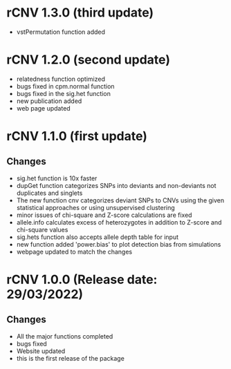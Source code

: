 # rCNV 1.3.0 (third update)
* vstPermutation function added

# rCNV 1.2.0 (second update)
* relatedness function optimized
* bugs fixed in cpm.normal function
* bugs fixed in the sig.het function
* new publication added
* web page updated

# rCNV 1.1.0 (first update)

## Changes
* sig.het function is 10x faster
* dupGet function categorizes SNPs into deviants and non-deviants not duplicates and singlets
* The new function cnv categorizes deviant SNPs to CNVs using the given statistical approaches or using unsupervised clustering
* minor issues of chi-square and Z-score calculations are fixed
* allele.info calculates excess of heterozygotes in addition to Z-score and chi-square values
* sig.hets function also accepts allele depth table for input
* new function added 'power.bias' to plot detection bias from simulations
* webpage updated to match the changes

# rCNV 1.0.0 (Release date: 29/03/2022)

## Changes
* All the major functions completed
* bugs fixed
* Website updated
* this is the first release of the package
